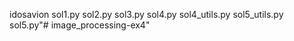 idosavion
sol1.py
sol2.py
sol3.py
sol4.py
sol4_utils.py
sol5_utils.py
sol5.py"# image_processing-ex4" 
